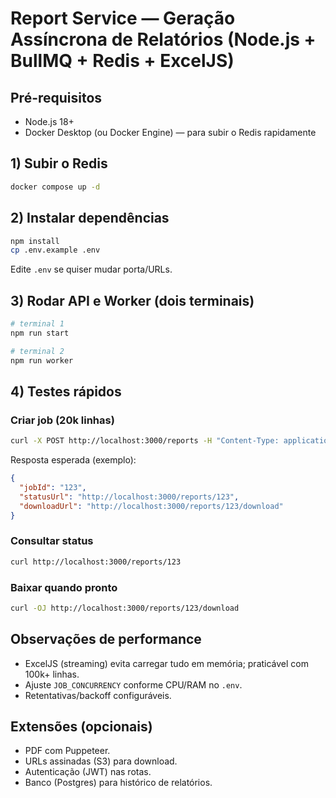 # Report Service — Geração Assíncrona de Relatórios (Node.js + BullMQ + Redis + ExcelJS)

## Pré-requisitos
- Node.js 18+
- Docker Desktop (ou Docker Engine) — para subir o Redis rapidamente

## 1) Subir o Redis
```bash
docker compose up -d
```

## 2) Instalar dependências
```bash
npm install
cp .env.example .env
```
Edite `.env` se quiser mudar porta/URLs.

## 3) Rodar API e Worker (dois terminais)
```bash
# terminal 1
npm run start

# terminal 2
npm run worker
```

## 4) Testes rápidos
### Criar job (20k linhas)
```bash
curl -X POST http://localhost:3000/reports -H "Content-Type: application/json" -d '{"rows": 20000, "columns": 12, "title": "Relatório Bonsae"}'
```
Resposta esperada (exemplo):
```json
{
  "jobId": "123",
  "statusUrl": "http://localhost:3000/reports/123",
  "downloadUrl": "http://localhost:3000/reports/123/download"
}
```

### Consultar status
```bash
curl http://localhost:3000/reports/123
```

### Baixar quando pronto
```bash
curl -OJ http://localhost:3000/reports/123/download
```

## Observações de performance
- ExcelJS (streaming) evita carregar tudo em memória; praticável com 100k+ linhas.
- Ajuste `JOB_CONCURRENCY` conforme CPU/RAM no `.env`.
- Retentativas/backoff configuráveis.

## Extensões (opcionais)
- PDF com Puppeteer.
- URLs assinadas (S3) para download.
- Autenticação (JWT) nas rotas.
- Banco (Postgres) para histórico de relatórios.
